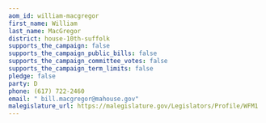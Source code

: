 ```yaml
---
aom_id: william-macgregor
first_name: William
last_name: MacGregor
district: house-10th-suffolk
supports_the_campaign: false
supports_the_campaign_public_bills: false
supports_the_campaign_committee_votes: false
supports_the_campaign_term_limits: false
pledge: false
party: D
phone: (617) 722-2460
email: " bill.macgregor@mahouse.gov"
malegislature_url: https://malegislature.gov/Legislators/Profile/WFM1
---
```

